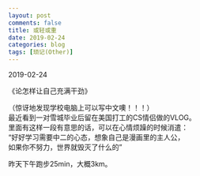 ```yaml
---
layout: post
comments: false
title: 或轻或重
date: 2019-02-24
categories: blog
tags: [琐记(Other)]
---
```

2019-02-24

《论怎样让自己充满干劲》

（惊讶地发现学校电脑上可以写中文噢！！！）  
最近看到一对雪城毕业后留在美国打工的CS情侣做的VLOG。  
里面有这样一段有意思的话，可以在心情烦躁的时候消遣：  
“好好学习需要中二的心态，想象自己是漫画里的主人公，  
如果你不努力，世界就毁灭了什么的”

昨天下午跑步25min，大概3km。
